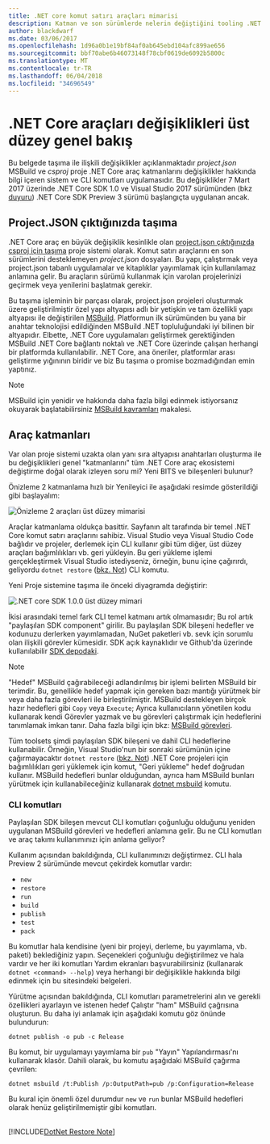 ```yaml
---
title: .NET core komut satırı araçları mimarisi
description: Katman ve son sürümlerde nelerin değiştiğini tooling .NET Core hakkında bilgi edinin.
author: blackdwarf
ms.date: 03/06/2017
ms.openlocfilehash: 1d96a0b1e19bf84af0ab645ebd104afc899ae656
ms.sourcegitcommit: bbf70abe6b46073148f78cbf0619de6092b5800c
ms.translationtype: MT
ms.contentlocale: tr-TR
ms.lasthandoff: 06/04/2018
ms.locfileid: "34696549"
---
```

# <a name="high-level-overview-of-changes-in-the-net-core-tools"></a>.NET Core araçları değişiklikleri üst düzey genel bakış

Bu belgede taşıma ile ilişkili değişiklikler açıklanmaktadır *project.json* MSBuild ve *csproj* proje .NET Core araç katmanlarını değişiklikler hakkında bilgi içeren sistem ve CLI komutları uygulamasıdır. Bu değişiklikler 7 Mart 2017 üzerinde .NET Core SDK 1.0 ve Visual Studio 2017 sürümünden (bkz [duyuru](https://blogs.msdn.microsoft.com/dotnet/2017/03/07/announcing-net-core-tools-1-0/)) .NET Core SDK Preview 3 sürümü başlangıçta uygulanan ancak.

## <a name="moving-away-from-projectjson"></a>Project.JSON çıktığınızda taşıma
.NET Core araç en büyük değişiklik kesinlikle olan [project.json çıktığınızda csproj için taşıma](https://blogs.msdn.microsoft.com/dotnet/2016/05/23/changes-to-project-json/) proje sistemi olarak. Komut satırı araçlarını en son sürümlerini desteklemeyen *project.json* dosyaları. Bu yapı, çalıştırmak veya project.json tabanlı uygulamalar ve kitaplıklar yayımlamak için kullanılamaz anlamına gelir. Bu araçların sürümü kullanmak için varolan projelerinizi geçirmek veya yenilerini başlatmak gerekir. 

Bu taşıma işleminin bir parçası olarak, project.json projeleri oluşturmak üzere geliştirilmiştir özel yapı altyapısı adlı bir yetişkin ve tam özellikli yapı altyapısı ile değiştirilen [MSBuild](https://github.com/Microsoft/msbuild). Platformun ilk sürümünden bu yana bir anahtar teknolojisi edildiğinden MSBuild .NET topluluğundaki iyi bilinen bir altyapıdır. Elbette, .NET Core uygulamaları geliştirmek gerektiğinden MSBuild .NET Core bağlantı noktalı ve .NET Core üzerinde çalışan herhangi bir platformda kullanılabilir. .NET Core, ana öneriler, platformlar arası geliştirme yığınının biridir ve biz Bu taşıma o promise bozmadığından emin yaptınız.

> [!NOTE]
> MSBuild için yenidir ve hakkında daha fazla bilgi edinmek istiyorsanız okuyarak başlatabilirsiniz [MSBuild kavramları](/visualstudio/msbuild/msbuild-concepts) makalesi. 

## <a name="the-tooling-layers"></a>Araç katmanları
Var olan proje sistemi uzakta olan yanı sıra altyapısı anahtarları oluşturma ile bu değişiklikleri genel "katmanlarını" tüm .NET Core araç ekosistemi değiştirme doğal olarak izleyen soru mi? Yeni BITS ve bileşenleri bulunur?

Önizleme 2 katmanlama hızlı bir Yenileyici ile aşağıdaki resimde gösterildiği gibi başlayalım:

![Önizleme 2 araçları üst düzey mimarisi](media/cli-msbuild-architecture/p2-arch.png)

Araçlar katmanlama oldukça basittir. Sayfanın alt tarafında bir temel .NET Core komut satırı araçlarını sahibiz. Visual Studio veya Visual Studio Code bağlıdır ve projeler, derlemek için CLI kullanır gibi tüm diğer, üst düzey araçları bağımlılıkları vb. geri yükleyin. Bu geri yükleme işlemi gerçekleştirmek Visual Studio istediyseniz, örneğin, bunu içine çağırırdı, geliyordu `dotnet restore` ([bkz. Not](#dotnet-restore-note)) CLI komutu. 

Yeni Proje sistemine taşıma ile önceki diyagramda değiştirir: 

![.NET core SDK 1.0.0 üst düzey mimari](media/cli-msbuild-architecture/p3-arch.png)

İkisi arasındaki temel fark CLI temel katmanı artık olmamasıdır; Bu rol artık "paylaşılan SDK component" girilir. Bu paylaşılan SDK bileşeni hedefler ve kodunuzu derlerken yayımlamadan, NuGet paketleri vb. sevk için sorumlu olan ilişkili görevler kümesidir. SDK açık kaynaklıdır ve Github'da üzerinde kullanılabilir [SDK depodaki](https://github.com/dotnet/sdk). 

> [!NOTE]
> "Hedef" MSBuild çağırabileceği adlandırılmış bir işlemi belirten MSBuild bir terimdir. Bu, genellikle hedef yapmak için gereken bazı mantığı yürütmek bir veya daha fazla görevleri ile birleştirilmiştir. MSBuild destekleyen birçok hazır hedefleri gibi `Copy` veya `Execute`; Ayrıca kullanıcıların yönetilen kodu kullanarak kendi Görevler yazmak ve bu görevleri çalıştırmak için hedeflerini tanımlamak imkan tanır. Daha fazla bilgi için bkz: [MSBuild görevleri](/visualstudio/msbuild/msbuild-tasks). 

Tüm toolsets şimdi paylaşılan SDK bileşeni ve dahil CLI hedeflerine kullanabilir. Örneğin, Visual Studio'nun bir sonraki sürümünün içine çağırmayacaktır `dotnet restore` ([bkz. Not](#dotnet-restore-note)) .NET Core projeleri için bağımlılıkları geri yüklemek için komut, "Geri yükleme" hedef doğrudan kullanır. MSBuild hedefleri bunlar olduğundan, ayrıca ham MSBuild bunları yürütmek için kullanabileceğiniz kullanarak [dotnet msbuild](dotnet-msbuild.md) komutu. 

### <a name="cli-commands"></a>CLI komutları
Paylaşılan SDK bileşen mevcut CLI komutları çoğunluğu olduğunu yeniden uygulanan MSBuild görevleri ve hedefleri anlamına gelir. Bu ne CLI komutları ve araç takımı kullanımınızı için anlama geliyor? 

Kullanım açısından bakıldığında, CLI kullanımınızı değiştirmez. CLI hala Preview 2 sürümünde mevcut çekirdek komutlar vardır:

* `new`
* `restore`
* `run` 
* `build`
* `publish`
* `test`
* `pack` 

Bu komutlar hala kendisine (yeni bir projeyi, derleme, bu yayımlama, vb. paketi) beklediğiniz yapın. Seçenekleri çoğunluğu değiştirilmez ve hala vardır ve her iki komutları Yardım ekranları başvurabilirsiniz (kullanarak `dotnet <command> --help`) veya herhangi bir değişiklikle hakkında bilgi edinmek için bu sitesindeki belgeleri. 

Yürütme açısından bakıldığında, CLI komutları parametrelerini alın ve gerekli özellikleri ayarlayın ve istenen hedef Çalıştır "ham" MSBuild çağrısına oluşturun. Bu daha iyi anlamak için aşağıdaki komutu göz önünde bulundurun: 

   `dotnet publish -o pub -c Release`
    
Bu komut, bir uygulamayı yayımlama bir `pub` "Yayın" Yapılandırması'nı kullanarak klasör. Dahili olarak, bu komutu aşağıdaki MSBuild çağırma çevrilen: 

   `dotnet msbuild /t:Publish /p:OutputPath=pub /p:Configuration=Release`

Bu kural için önemli özel durumdur `new` ve `run` bunlar MSBuild hedefleri olarak henüz geliştirilmemiştir gibi komutları.

<a name="dotnet-restore-note"></a>  
[!INCLUDE[DotNet Restore Note](~/includes/dotnet-restore-note.md)]
